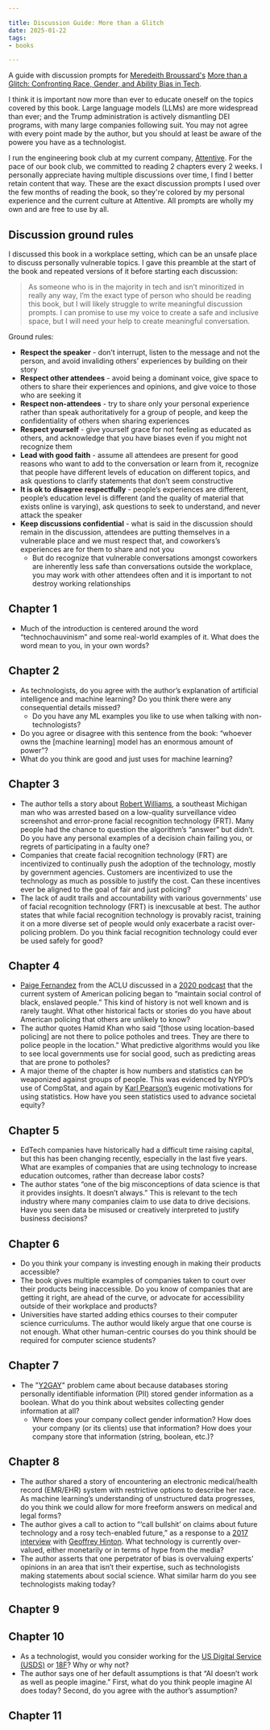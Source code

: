 ```yaml
---

title: Discussion Guide: More than a Glitch
date: 2025-01-22
tags:
- books

---
```


A guide with discussion prompts for [Meredeith Broussard's](https://meredithbroussard.com/) [More than a Glitch: Confronting Race, Gender, and Ability Bias in Tech](https://mitpress.mit.edu/9780262548328/more-than-a-glitch/).

I think it is important now more than ever to educate oneself on the topics covered by this book. Large language models (LLMs) are more widespread than ever; and the Trump administration is actively dismantling DEI programs, with many large companies following suit. You may not agree with every point made by the author, but you should at least be aware of the powere you have as a technologist.

I run the engineering book club at my current company, [Attentive](https://www.attentive.com/). For the pace of our book club, we committed to reading 2 chapters every 2 weeks. I personally appreciate having multiple discussions over time, I find I better retain content that way. These are the exact discussion prompts I used over the few months of reading the book, so they're colored by my personal experience and the current culture at Attentive. All prompts are wholly my own and are free to use by all.

## Discussion ground rules

I discussed this book in a workplace setting, which can be an unsafe place to discuss personally vulnerable topics. I gave this preamble at the start of the book and repeated versions of it before starting each discussion:

> As someone who is in the majority in tech and isn’t minoritized in really any way, I’m the exact type of person who should be reading this book, but I will likely struggle to write meaningful discussion prompts. I can promise to use my voice to create a safe and inclusive space, but I will need your help to create meaningful conversation.

Ground rules:

- **Respect the speaker** - don’t interrupt, listen to the message and not the person, and avoid invaliding others' experiences by building on their story
- **Respect other attendees** - avoid being a dominant voice, give space to others to share their experiences and opinions, and give voice to those who are seeking it
- **Respect non-attendees** - try to share only your personal experience rather than speak authoritatively for a group of people, and keep the confidentiality of others when sharing experiences
- **Respect yourself** - give yourself grace for not feeling as educated as others, and acknowledge that you have biases even if you might not recognize them
- **Lead with good faith** - assume all attendees are present for good reasons who want to add to the conversation or learn from it, recognize that people have different levels of education on different topics, and ask questions to clarify statements that don’t seem constructive
- **It is ok to disagree respectfully** - people’s experiences are different, people’s education level is different (and the quality of material that exists online is varying), ask questions to seek to understand, and never attack the speaker
- **Keep discussions confidential** - what is said in the discussion should remain in the discussion, attendees are putting themselves in a vulnerable place and we must respect that, and coworkers’s experiences are for them to share and not you
  - But do recognize that vulnerable conversations amongst coworkers are inherently less safe than conversations outside the workplace, you may work with other attendees often and it is important to not destroy working relationships

## Chapter 1

- Much of the introduction is centered around the word “technochauvinism” and some real-world examples of it. What does the word mean to you, in your own words?

## Chapter 2

- As technologists, do you agree with the author’s explanation of artificial intelligence and machine learning? Do you think there were any consequential details missed?
  - Do you have any ML examples you like to use when talking with non-technologists?
- Do you agree or disagree with this sentence from the book: “whoever owns the [machine learning] model has an enormous amount of power”?
- What do you think are good and just uses for machine learning?

## Chapter 3

- The author tells a story about [Robert Williams](https://www.aclumich.org/en/press-releases/farmington-hills-father-sues-detroit-police-department-wrongful-arrest-based-faulty "https://www.aclumich.org/en/press-releases/farmington-hills-father-sues-detroit-police-department-wrongful-arrest-based-faulty"), a southeast Michigan man who was arrested based on a low-quality surveillance video screenshot and error-prone facial recognition technology (FRT). Many people had the chance to question the algorithm’s “answer” but didn’t. Do you have any personal examples of a decision chain failing you, or regrets of participating in a faulty one?
- Companies that create facial recognition technology (FRT) are incentivized to continually push the adoption of the technology, mostly by government agencies. Customers are incentivized to use the technology as much as possible to justify the cost. Can these incentives ever be aligned to the goal of fair and just policing?
- The lack of audit trails and accountability with various governments' use of facial recognition technology (FRT) is inexcusable at best. The author states that while facial recognition technology is provably racist, training it on a more diverse set of people would only exacerbate a racist over-policing problem. Do you think facial recognition technology could ever be used safely for good?

## Chapter 4

- [Paige Fernandez](https://www.aclu.org/bio/paige-fernandez) from the ACLU discussed in a [2020 podcast](https://www.aclu.org/podcast/why-it-so-hard-hold-police-accountable-ep-102) that the current system of American policing began to “maintain social control of black, enslaved people.” This kind of history is not well known and is rarely taught. What other historical facts or stories do you have about American policing that others are unlikely to know?
- The author quotes Hamid Khan who said “[those using location-based policing] are not there to police potholes and trees. They are there to police people in the location.” What predictive algorithms would you like to see local governments use for social good, such as predicting areas that are prone to potholes?
- A major theme of the chapter is how numbers and statistics can be weaponized against groups of people. This was evidenced by NYPD’s use of CompStat, and again by [Karl Pearson’s](https://en.wikipedia.org/wiki/Karl_Pearson) eugenic motivations for using statistics. How have you seen statistics used to advance societal equity?

## Chapter 5

- EdTech companies have historically had a difficult time raising capital, but this has been changing recently, especially in the last five years. What are examples of companies that are using technology to increase education outcomes, rather than decrease labor costs?
- The author states “one of the big misconceptions of data science is that it provides insights. It doesn’t always.” This is relevant to the tech industry where many companies claim to use data to drive decisions. Have you seen data be misused or creatively interpreted to justify business decisions?

## Chapter 6

- Do you think your company is investing enough in making their products accessible?
- The book gives multiple examples of companies taken to court over their products being inaccessible. Do you know of companies that are getting it right, are ahead of the curve, or advocate for accessibility outside of their workplace and products?
- Universities have started adding ethics courses to their computer science curriculums. The author would likely argue that one course is not enough. What other human-centric courses do you think should be required for computer science students?

## Chapter 7

- The "[Y2GAY](https://qntm.org/gay)" problem came about because databases storing personally identifiable information (PII) stored gender information as a boolean. What do you think about websites collecting gender information at all?
  - Where does your company collect gender information? How does your company (or its clients) use that information? How does your company store that information (string, boolean, etc.)?

## Chapter 8

- The author shared a story of encountering an electronic medical/health record (EMR/EHR) system with restrictive options to describe her race. As machine learning’s understanding of unstructured data progresses, do you think we could allow for more freeform answers on medical and legal forms?
- The author gives a call to action to “‘call bullshit’ on claims about future technology and a rosy tech-enabled future,” as a response to a [2017 interview](https://www.newyorker.com/magazine/2017/04/03/ai-versus-md) with [Geoffrey Hinton](https://en.wikipedia.org/wiki/Geoffrey_Hinton). What technology is currently over-valued, either monetarily or in terms of hype from the media?
- The author asserts that one perpetrator of bias is overvaluing experts’ opinions in an area that isn’t their expertise, such as technologists making statements about social science. What similar harm do you see technologists making today?

## Chapter 9

## Chapter 10

- As a technologist, would you consider working for the [US Digital Service (USDS)](https://www.usds.gov/ "https://www.usds.gov/") or [18F](https://18f.gsa.gov/ "https://18f.gsa.gov/")? Why or why not?
- The author says one of her default assumptions is that “AI doesn’t work as well as people imagine.” First, what do you think people imagine AI does today? Second, do you agree with the author’s assumption?

## Chapter 11
<!--stackedit_data:
eyJoaXN0b3J5IjpbLTg0NDIxNTgyMSwxMTQxMjE2NTQ5LC0yNT
I2MjY2NTEsMTY0MTczODg4NywtNTc1MDc1NzM3LC0xMjQxMjUy
NTc1XX0=
-->